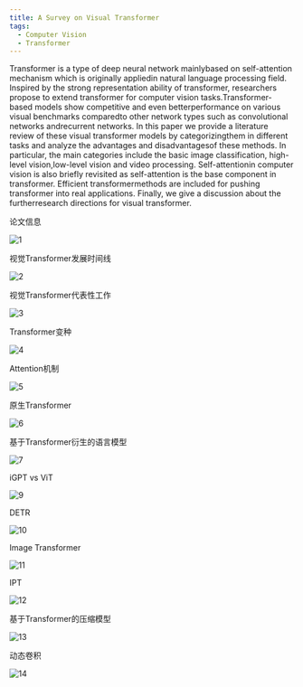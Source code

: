 ```yaml
---
title: A Survey on Visual Transformer
tags:
  - Computer Vision
  - Transformer
---
```


Transformer is a type of deep neural network mainlybased on self-attention mechanism which is originally appliedin natural language processing field. Inspired by the strong representation ability of transformer, researchers propose to extend transformer for computer vision tasks.Transformer-based models show competitive and even betterperformance on various visual benchmarks comparedto other network types such as convolutional networks andrecurrent networks. In this paper we provide a literature review of these visual transformer models by categorizingthem in different tasks and analyze the advantages and disadvantagesof these methods. In particular, the main categories include the basic image classification, high-level vision,low-level vision and video processing. Self-attentionin computer vision is also briefly revisited as self-attention is the base component in transformer. Efficient transformermethods are included for pushing transformer into real applications. Finally, we give a discussion about the furtherresearch directions for visual transformer.

论文信息

![1](/assets/images/8/1.png)

视觉Transformer发展时间线

![2](/assets/images/8/2.png)

视觉Transformer代表性工作

![3](/assets/images/8/3.png)

Transformer变种

![4](/assets/images/8/4.png)

Attention机制

![5](/assets/images/8/5.png)

原生Transformer

![6](/assets/images/8/6.png)

基于Transformer衍生的语言模型

![7](/assets/images/8/7.png)

iGPT vs ViT

![9](/assets/images/8/9.png)

DETR

![10](/assets/images/8/10.png)

Image Transformer

![11](/assets/images/8/11.png)

IPT

![12](/assets/images/8/12.png)

基于Transformer的压缩模型

![13](/assets/images/8/13.png)

动态卷积

![14](/assets/images/8/14.png)